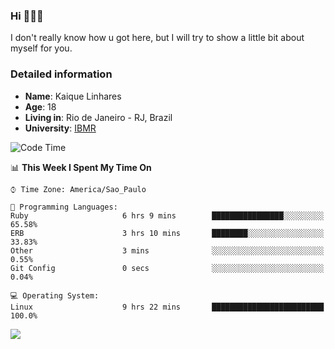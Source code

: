 ### Hi 🙋🏽‍♂️

I don't really know how u got here, but I will try to show a little bit about myself for you.

### Detailed information

* **Name**: Kaique Linhares
* **Age**: 18
* **Living in**: Rio  de Janeiro - RJ, Brazil
* **University**: [IBMR](https://www.ibmr.br/)

<!--START_SECTION:waka-->
![Code Time](http://img.shields.io/badge/Code%20Time-161%20hrs%2022%20mins-blue)

📊 **This Week I Spent My Time On** 

```text
⌚︎ Time Zone: America/Sao_Paulo

💬 Programming Languages: 
Ruby                     6 hrs 9 mins        ████████████████░░░░░░░░░   65.58% 
ERB                      3 hrs 10 mins       ████████░░░░░░░░░░░░░░░░░   33.83% 
Other                    3 mins              ░░░░░░░░░░░░░░░░░░░░░░░░░   0.55% 
Git Config               0 secs              ░░░░░░░░░░░░░░░░░░░░░░░░░   0.04%

💻 Operating System: 
Linux                    9 hrs 22 mins       █████████████████████████   100.0%

```


<!--END_SECTION:waka-->

<a href="https://www.linkedin.com/in/kaique-linhares-25a840208/"  target="_blank"><img src="https://img.shields.io/badge/-LinkedIn-%230077B5?style=for-the-badge&logo=linkedin&logoColor=white" target="_blank"></a>
